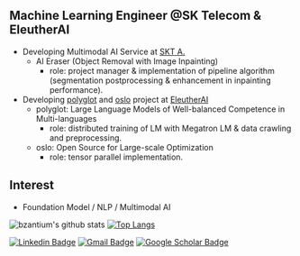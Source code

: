 ## Machine Learning Engineer @SK Telecom & EleutherAI
- Developing Multimodal AI Service at [SKT A.](https://play.google.com/store/apps/details?id=com.skt.nugu.apollo)
  - AI Eraser (Object Removal with Image Inpainting)
    - role: project manager & implementation of pipeline algorithm (segmentation postprocessing & enhancement in inpainting performance).
- Developing [polyglot](https://github.com/EleutherAI/polyglot) and [oslo](https://github.com/eleutherai/oslo) project at [EleutherAI](https://www.eleuther.ai/)
  - polyglot: Large Language Models of Well-balanced Competence in Multi-languages
    - role: distributed training of LM with Megatron LM & data crawling and preprocessing.
  - oslo: Open Source for Large-scale Optimization
    - role: tensor parallel implementation.

## Interest
- Foundation Model / NLP / Multimodal AI

![bzantium's github stats](https://github-readme-stats.vercel.app/api?username=bzantium&show_icons=true&theme=vue)
[![Top Langs](https://github-readme-stats.vercel.app/api/top-langs/?username=bzantium&layout=compact)](https://github.com/bzantium/github-readme-stats)

[![Linkedin Badge](https://img.shields.io/badge/-LinkedIn-blue?style=flat&logo=Linkedin&logoColor=white&link=https://www.linkedin.com/in/minho-ryu-21197712b/)](https://www.linkedin.com/in/minho-ryu-21197712b/) 
[![Gmail Badge](https://img.shields.io/badge/-Gmail-d14836?style=flat&logo=Gmail&logoColor=white&link=mailto:ryumin93@gmail.com)](mailto:ryumin93@gmail.com)
[![Google Scholar Badge](https://img.shields.io/badge/-Scholar-4285f4?style=flat&logo=google-scholar&logoColor=white&link=https://scholar.google.com/citations?hl=en&user=fwO6aUQAAAAJ)](https://scholar.google.com/citations?hl=en&user=fwO6aUQAAAAJ) 
